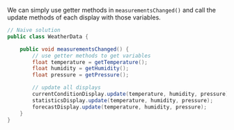 We can simply use getter methods in `measurementsChanged()` and call the update methods of each display with those variables.

``` C#
// Naive solution
public class WeatherData {

    public void measurementsChanged() {
        // use getter methods to get variables
        float temperature = getTemperature();
        float humidity = getHumidity();
        float pressure = getPressure();

        // update all displays
        currentConditionDisplay.update(temperature, humidity, pressure);
        statisticsDisplay.update(temperature, humidity, pressure);
        forecastDisplay.update(temperature, humidity, pressure);
    }
}

```